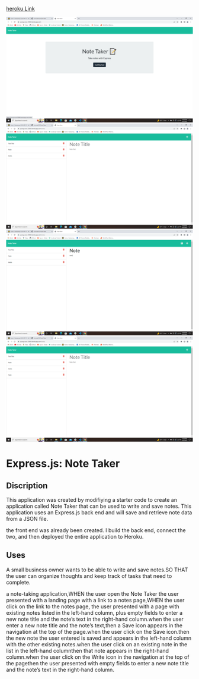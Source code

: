 
[heroku Link](https://young-cove-33066.herokuapp.com/)

![screenshot](./images/Note_Taker1.png)
![screenshot](./images/Note-Taker2.png)
![screenshot](./images/Note-Taker3.png)
![screenshot](./images/Note-Taker4.png)

# Express.js: Note Taker

## Discription

  
  
This application was created by modifiying a starter code to create an application called Note Taker that can be used to write and save notes. This application  uses an Express.js back end and will save and retrieve note data from a JSON file.

 the  front end was already been created. I build the back end, connect the two, and then deployed the entire application to Heroku.


## Uses 


  A small business owner  wants to be able to write and save notes.SO THAT the user can organize  thoughts and keep track of tasks that need to complete.

   a note-taking application,WHEN the user open the Note Taker the user presented with a landing page with a link to a notes page,WHEN the user click on the link to the notes page, the user presented with a page with existing notes listed in the left-hand column, plus empty fields to enter a new note title and the note’s text in the right-hand column.when the user enter a new note title and the note’s text,then a Save icon appears in the navigation at the top of the page.when the user click on the Save icon.then the new note the user entered is saved and appears in the left-hand column with the other existing notes.when the user click on an existing note in the list in the left-hand columnthen that note appears in the right-hand column.when the user click on the Write icon in the navigation at the top of the pagethen the user presented with empty fields to enter a new note title and the note’s text in the right-hand column.
